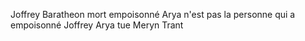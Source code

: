 Joffrey Baratheon mort empoisonné
Arya n'est pas la personne qui a empoisonné Joffrey
Arya tue Meryn Trant
